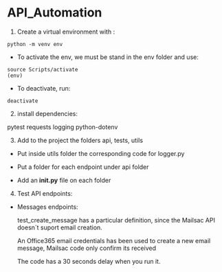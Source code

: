 # API_Automation

1) Create a virtual environment with : 

~~~
python -m venv env
~~~

- To activate the env, we must be stand in the env folder and use:

~~~
source Scripts/activate
(env) 
~~~

- To deactivate, run:
~~~
deactivate
~~~

2) install dependencies:

pytest 
requests
logging
python-dotenv


3) Add to the project the folders api, tests, utils

- Put inside utils folder the corresponding code for logger.py

- Put a folder for each endpoint under api folder

- Add an __init.py__ file on each folder

4) Test API endpoints:

- Messages endpoints:
  
  test_create_message has a particular definition, since the Mailsac API doesn´t suport email creation.

  An Office365 email credentials has been used to create a new email message, Mailsac code only confirm its received

  The code has a 30 seconds delay when you run it.